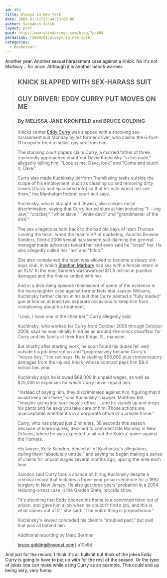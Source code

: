 ```yaml
---
id: 494
title: Always in New York
date: 2009-01-12T23:44:13+00:00
author: Sarpanch Sahib
layout: post
guid: http://www.shindasingh.com/blog/?p=494
permalink: /2009/01/always-in-new-york/
categories:
  - Basketball
---
```

Another year. Another sexual harassment case against a Knick. No it's not Marbury... for once. Although it is another bench warmer.

> ## KNICK SLAPPED WITH SEX-HARASS SUIT
> 
> ## GUY DRIVER: EDDY CURRY PUT MOVES ON ME

> ### By MELISSA JANE KRONFELD and BRUCE GOLDING
> 
> <p class="snap_noshots">
>   Knicks center <a class="topiclink" href="http://www.nypost.com/topics/topic.php?t=Eddy_Curry">Eddy Curry</a> was slapped with a shocking sex-harassment suit Monday by his former driver, who claims the 6-foot-11 hoopster tried to solicit gay sex from him.
> </p>
> 
> The stunning court papers claim Curry, a married father of three, repeatedly approached chauffeur David Kuchinsky "in the nude," allegedly telling him, "Look at me, Dave, look" and "Come and touch it, Dave."
> 
> Curry also made Kuchinsky perform "humiliating tasks outside the scope of his employment, such as cleaning up and removing dirty towels [Curry had ejaculated into] so that his wife would not see them," the Manhattan federal court suit says.
> 
> Kuchinsky, who is straight and Jewish, also alleges racial discrimination, saying that Curry hurled slurs at him including "f\---ing Jew," "cracker," "white slave," "white devil" and "grandmaster of the KKK."
> 
> The sex allegations hark back to the bad old days of Isiah Thomas running the team, when the team's VP of marketing, Anucha Browne Sanders, filed a 2006 sexual harassment suit claiming the general manager made advances toward her and even said he "loved" her. He also allegedly called her "ho" and "bitch."
> 
> <p class="snap_noshots">
>   She also complained the team was allowed to become a sleazy old-boys club, in which <a class="topiclink" href="http://www.nypost.com/topics/topic.php?t=Stephon_Marbury">Stephon Marbury</a> had sex with a female intern in an SUV. In the end, Sanders was awarded $11.6 million in punitive damages and the Knicks settled with her.
> </p>
> 
> And in a disturbing episode reminiscent of some of the evidence in the manslaughter case against former Nets star Jayson Williams, Kuchinsky further claims in his suit that Curry pointed a "fully loaded" gun at him on at least two separate occasions to keep him from complaining about his treatment.
> 
> "Look, I have one in the chamber," Curry allegedly said.
> 
> Kuchinsky, who worked for Curry from October 2005 through October 2008, says he was initially hired as an around-the-clock chauffeur for Curry and his family at their Burr Ridge, Ill., mansion.
> 
> But shortly after starting work, he soon found his duties fell well outside his job description and "progressively became Curry's "house-boy,'" his suit says. He is seeking $98,000 plus compensatory damages from the injured Knick, whose contract pays him $9.4 million this year.
> 
> Kuchinsky says he is owed $68,000 in unpaid wages, as well as $25,000 in expenses for which Curry never repaid him.
> 
> "Instead of paying him, they discriminated against him, figuring that it would keep him there," said Kuchinsky's lawyer, Matthew Blit. "Imagine going into your boss's office ... and he stands up and drops his pants and he asks you take care of him. Those actions are unacceptable whether it's in a corporate office or a private home."
> 
> Curry, who has played just 2 minutes, 38 seconds this season because of knee injuries, declined to comment late Monday in New Orleans, where he was expected to sit out the Knicks' game against the Hornets.
> 
> His lawyer, Kelly Saindon, denied all of Kuchinsky's allegations, calling them "absolutely untrue," and saying he began making a series of claims for unpaid wages several months ago, upping the ante each time.
> 
> Saindon said Curry took a chance on hiring Kuchinsky despite a criminal record that includes a three-year prison sentence for a 1992 burglary in New Jersey. He also got three years' probation in a 2004 resisting-arrest case in the Garden State, records show.
> 
> "It's shocking that Eddy opened his home to a convicted felon out of prison, and gave him a job when he couldn't find a job, and this is what comes out of it," she said. "The entire thing is preposterous."
> 
> Kuchinsky's lawyer conceded his client's "troubled past," but said that was all behind him.
> 
> Additional reporting by Marc Berman
> 
> <bruce.golding@nypost.com>{.a10blb}

And just for the record, I think it's all bullshit but think of the jokes Eddy Curry is going to have to put up with for the rest of the season. Or the type of jokes one can make while using Curry as an example. This could end up being very, very funny.